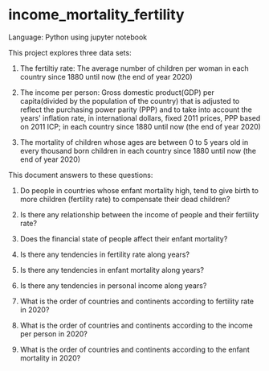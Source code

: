 # income_mortality_fertility
Language: Python
using jupyter notebook

This project explores three data sets:

1) The fertiltiy rate: The average number of children per woman in each country since 1880 until now (the end of year 2020)

2) The income per person: Gross domestic product(GDP) per capita(divided by the population of the country) that is adjusted to reflect the purchasing power parity (PPP) and to take into account the years' inflation rate, in international dollars, fixed 2011 prices, PPP based on 2011 ICP; in each country since 1880 until now (the end of year 2020)

3) The mortality of children whose ages are between 0 to 5 years old in every thousand born children in each country since 1880 until now (the end of year 2020)

This document answers to these questions:

1) Do people in countries whose enfant mortality high, tend to give birth to more children (fertility rate) to compensate their dead children?

2) Is there any relationship between the income of people and their fertility rate?

3) Does the financial state of people affect their enfant mortality?

4) Is there any tendencies in fertility rate along years?

5) Is there any tendencies in enfant mortality along years?

6) Is there any tendencies in personal income along years?

7) What is the order of countries and continents according to fertility rate in 2020?

8) What is the order of countries and continents according to the income per person in 2020?

9) What is the order of countries and continents according to the enfant mortality in 2020?
